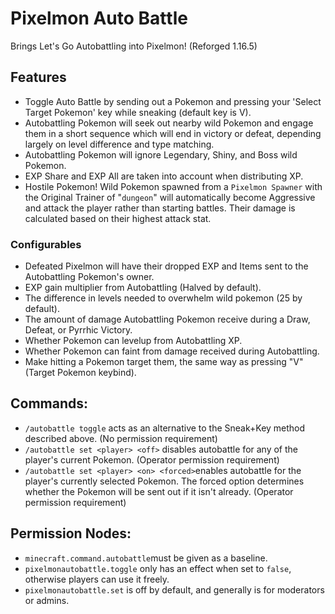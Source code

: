 # Pixelmon Auto Battle
Brings Let's Go Autobattling into Pixelmon! (Reforged 1.16.5)

## Features
* Toggle Auto Battle by sending out a Pokemon and pressing your 'Select Target Pokemon' key while sneaking (default key is V).
* Autobattling Pokemon will seek out nearby wild Pokemon and engage them in a short sequence which will end in victory or defeat, depending largely on level difference and type matching.
* Autobattling Pokemon will ignore Legendary, Shiny, and Boss wild Pokemon.
* EXP Share and EXP All are taken into account when distributing XP.
* Hostile Pokemon! Wild Pokemon spawned from a `Pixelmon Spawner` with the Original Trainer of "`dungeon`" will automatically become Aggressive and attack the player rather than starting battles. Their damage is calculated based on their highest attack stat.

### Configurables
* Defeated Pixelmon will have their dropped EXP and Items sent to the Autobattling Pokemon's owner.
* EXP gain multiplier from Autobattling (Halved by default).
* The difference in levels needed to overwhelm wild pokemon (25 by default).
* The amount of damage Autobattling Pokemon receive during a Draw, Defeat, or Pyrrhic Victory.
* Whether Pokemon can levelup from Autobattling XP.
* Whether Pokemon can faint from damage received during Autobattling.
* Make hitting a Pokemon target them, the same way as pressing "V" (Target Pokemon keybind).

## Commands:
* `/autobattle toggle` acts as an alternative to the Sneak+Key method described above. (No permission requirement)
* `/autobattle set <player> <off>` disables autobattle for any of the player's current Pokemon. (Operator permission requirement)
* `/autobattle set <player> <on> <forced>`enables autobattle for the player's currently selected Pokemon. The forced option determines whether the Pokemon will be sent out if it isn't already. (Operator permission requirement)

## Permission Nodes:
* `minecraft.command.autobattle`must be given as a baseline.
* `pixelmonautobattle.toggle` only has an effect when set to `false`, otherwise players can use it freely.
* `pixelmonautobattle.set` is off by default, and generally is for moderators or admins.